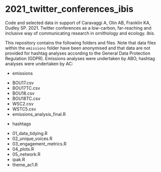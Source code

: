 # 2021_twitter_conferences_ibis
Code and selected data in support of  Caravaggi A, Olin AB, Franklin KA, Dudley SP. 2021. Twitter conferences as a low-carbon, far-reaching and inclusive way of communicating research in ornithology and ecology. *Ibis*.

This repository contains the following folders and files. Note that data files within the `emissions` folder have been anonymised and that data are not provided for hashtag analyses according to the General Data Protection Regulation (GDPR). Emissions analyses were undertaken by ABO, hashtag analyses were undertaken by AC:
* emissions
+ BOU17.csv
+ BOU17TC.csv
+ BOU18.csv
+ BOU18TC.csv
+ WSC2.csv
+ WSTC5.csv
+ emissions_analysis_final.R
* hashtags
+ 01_data_tidying.R
+ 02_unique_voices.R
+ 03_engagement_metrics.R
+ 04_plots.R
+ 05_network.R
+ ipak.R
+ theme_ac1.R
